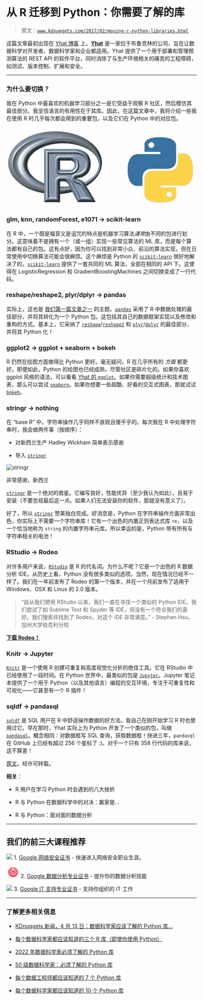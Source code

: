 # 从 R 迁移到 Python：你需要了解的库

> 原文：[`www.kdnuggets.com/2017/02/moving-r-python-libraries.html`](https://www.kdnuggets.com/2017/02/moving-r-python-libraries.html)

这篇文章最初出现在 [Yhat 博客](http://blog.yhat.com/) 上。[**Yhat**](https://www.yhat.com/) 是一家位于布鲁克林的公司，旨在让数据科学对开发者、数据科学家和企业都适用。Yhat 提供了一个用于部署和管理预测算法的 REST API 的软件平台，同时消除了与生产环境相关的痛苦的工程障碍，如测试、版本控制、扩展和安全。

* * *

### 为什么要切换？

我在 Python 中最喜欢的机器学习部分之一是它受益于观察 R 社区，然后模仿其最佳部分。我坚信语言的有用性在于其库。因此，在这篇文章中，我将介绍一些我在使用 R 时几乎每次都会用到的重要包，以及它们在 Python 中的对应包。

![R 和 Python](img/f572776fbe1859abeac7883ec931b77d.png)

### glm, knn, randomForest, e1071 -> scikit-learn

在 R 中，一个既是福音又是诅咒的特点是机器学习算法*通常*由不同的包进行划分。这意味着不是拥有一个（或一组）实现一些常见算法的 ML 库，而是每个算法都有自己的包。这有点好，因为你可以找到非常小众、前沿的算法实现，但在日常使用中切换算法可能会很麻烦。这个麻烦是 Python 的 [`scikit-learn`](https://github.com/scikit-learn/scikit-learn) 很好地解决了的。[`scikit-learn`](https://github.com/scikit-learn/scikit-learn) 提供了一套共同的 ML 算法，全部在相同的 API 下。这使得在 LogisticRegression 和 GradientBoostingMachines 之间切换变成了一行代码。

### reshape/reshape2, plyr/dplyr -> pandas

实际上，这也是 [我们第一篇文章之一](http://blog.yhat.com/posts/R-and-pandas-and-what-ive-learned-about-each.html) 的主题。[`pandas`](https://github.com/pydata/pandas) 采用了 R 中数据处理的最佳部分，并将其转化为一个 Python 包。这包括其自己的数据框架实现以及修改和重构的方式。基本上，它采纳了 [`reshape`](https://github.com/hadley/reshape)/[`reshape2`](https://github.com/hadley/reshape) 和 [`plyr`](https://github.com/hadley/plyr)/[`dplyr`](https://github.com/hadley/dplyr) 的最佳部分，并将其 Python 化！

### ggplot2 -> ggplot + seaborn + bokeh

R 仍然在绘图方面做得比 Python 更好。毫无疑问，R 在几乎所有的 *方面* 都更好。即便如此，Python 的绘图也已经成熟，尽管社区是碎片化的。如果你喜欢 ggplot 风格的语法，可以看看 [Yhat 的 `ggplot`](https://github.com/yhat/ggplot)。如果你需要超级统计和技术图表，那么可以尝试 [`seaborn`](https://github.com/mwaskom/seaborn)。如果你想要一些超酷、好看的交互式图表，那就试试 [`bokeh`](https://github.com/bokeh/bokeh)。

### stringr -> nothing

在 “base R” 中，字符串操作几乎同样不直观且傻乎乎的。每次我在 R 中处理字符串时，我会做两件事（按顺序）：

+   对新西兰生产 Hadley Wickham 简单表示感谢

+   导入 [`stringr`](https://github.com/hadley/stringr)

![stringr](img/502d9a7c007ce20bccf5bdabf0e1cba8.png)

非常感谢，新西兰

[`stringr`](https://github.com/hadley/stringr) 是一个绝对的救星。它编写良好，性能优异（至少我认为如此），且易于安装（不要忽视最后这一点。如果人们无法安装你的软件，那就没有意义了）。

好了，所以 [`stringr`](https://github.com/hadley/stringr) 赞美独白完成。好消息是，Python 在字符串操作方面非常出色，你实际上不需要一个字符串库！它有一个出色的内置正则表达式库 `re`，以及一个恰当地称为 `string` 的内置字符串元库。所以幸运的是，Python 带有所有与字符串相关的电池！

### RStudio -> Rodeo

对许多用户来说，[`RStudio`](https://www.rstudio.com/products/rstudio/download/) 是 R 的代名词。为什么不呢？它是一个出色的 R 数据分析 IDE。从历史上看，Python 没有很多类似的选项。当然，现在情况已经不一样了。我们在一年前发布了 Rodeo 的第一个版本，并在一个月前发布了适用于 Windows、OSX 和 Linux 的 2.0 版本。

> “自从我们使用 RStudio 以来，我们一直在寻找一个类似的 Python IDE。我们尝试了如 Sublime Text 和 Spyder 等 IDE，但没有一个符合我们的喜好。我们搜索并找到了 Rodeo，对这个 IDE 非常满意。” - Stephen Hsu，加州大学伯克利分校

[**下载 Rodeo！**](https://www.yhat.com/products/rodeo/)

### Knitr -> Jupyter

[`Knitr`](https://github.com/yihui/knitr) 是一个使用 R 创建可重复和高度视觉化分析的绝佳工具。它在 RStudio 中已经使用了一段时间。在 Python 世界中，最类似的包是 [`Jupyter`](https://github.com/jupyter)。Jupyter 笔记本提供了一个用于 Python（以及其他语言）编程的交互环境，专注于可重复性和可视化——它甚至有一个 R 插件！

### sqldf -> pandasql

[`sqldf`](https://github.com/ggrothendieck/sqldf) 是 SQL 用户在 R 中舒适操作数据的好方法。我自己在刚开始学习 R 时也使用过它。早在那时，Yhat 实际上为 Python 开发了一个类似的包，叫做 [`pandasql`](https://github.com/yhat/pandasql)。概念相同：对数据框写 SQL 查询，获取数据框！快进三年，`pandasql` 在 GitHub 上已经有超过 256 个星标了 :)。对于一个只有 358 行代码的库来说，这不算差！

[原文](http://blog.yhat.com/posts/moving-from-r-to-python.html)。经许可转载。

**相关**：

+   R 用户在学习 Python 时会遇到的八大挫折

+   R 与 Python 在数据科学中的对决：赢家是...

+   R 与 Python：面对面的数据分析

* * *

## 我们的前三大课程推荐

![](img/0244c01ba9267c002ef39d4907e0b8fb.png) 1\. [Google 网络安全证书](https://www.kdnuggets.com/google-cybersecurity) - 快速进入网络安全职业生涯。

![](img/e225c49c3c91745821c8c0368bf04711.png) 2\. [Google 数据分析专业证书](https://www.kdnuggets.com/google-data-analytics) - 提升你的数据分析技能

![](img/0244c01ba9267c002ef39d4907e0b8fb.png) 3\. [Google IT 支持专业证书](https://www.kdnuggets.com/google-itsupport) - 支持你组织的 IT 工作

* * *

### 了解更多相关信息

+   [KDnuggets 新闻，4 月 13 日：数据科学家应该了解的 Python 库…](https://www.kdnuggets.com/2022/n15.html)

+   [每个数据科学家都应该知道的三个 R 库（即使你使用 Python）](https://www.kdnuggets.com/2021/12/three-r-libraries-every-data-scientist-know-even-python.html)

+   [2022 年数据科学家必须了解的 Python 库](https://www.kdnuggets.com/2022/04/python-libraries-data-scientists-know-2022.html)

+   [50 级数据科学家：必须了解的 Python 库](https://www.kdnuggets.com/level-50-data-scientist-python-libraries-to-know)

+   [每个数据工程师都应该知道的 7 个 Python 库](https://www.kdnuggets.com/7-python-libraries-every-data-engineer-should-know)

+   [每个数据科学家都应该知道的 10 个 Python 库](https://www.kdnuggets.com/10-python-libraries-every-data-scientist-should-know)

